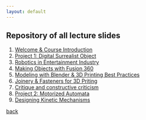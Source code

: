 ```yaml
---
layout: default
---
```


## Repository of all lecture slides

1. <a href="https://docs.google.com/presentation/d/e/2PACX-1vR9IzkyiRN6j21S1-EVfJUVUbxsM5UVJL4O3iTFTxKTyOEwsob3E7IIWtLki6I4oaNh6c44xUD46AID/pub?start=false&loop=false&delayms=3000" target="_blank">Welcome & Course Introduction</a>
2. <a href="https://docs.google.com/presentation/d/e/2PACX-1vSgc05gSxfBGIsL2tGwtj6DLZljNWmOf2sn0gTV3z-7rm3JBAQb2Y77454fLyPZZxTwsr9ikB9d-fSB/pub?start=false&loop=false&delayms=60000" target="_blank">Project 1: Digital Surrealist Object</a>
3. <a href="https://docs.google.com/presentation/d/e/2PACX-1vTVoDvyxfDDOC9NOawhya94YPWtYpjgaqUERN18z-2mWdvRPv2Bb4yvRyU_wANG5xf2wzxlpU1URZrS/pub?start=false&loop=false&delayms=30000" target="_blank">Robotics in Entertainment Industry</a>
4. <a href="https://docs.google.com/presentation/d/e/2PACX-1vTqvySAEiHfc76ufvnVTmqLwiUOtxGlWC8ywUIRbHG7gPTdJXZYzHyQ7KXovzri7g5p-B-SL2Z-YJx8/pub?start=false&loop=false&delayms=60000 " target="_blank"> Making Objects with Fusion 360 </a>
5. <a href ="https://docs.google.com/presentation/d/e/2PACX-1vSEyS0hsGy7oRfN5xA3BScdj_K9S_PGSLkKxAmpHR22L36Cvbg4SgQpUoP01thsSxwaOQA1jM1qHpM1/pub?start=false&loop=false&delayms=60000" target="_blank"> Modeling with Blender & 3D Printing Best Practices </a>
6.  <a href ="https://docs.google.com/presentation/d/e/2PACX-1vSn7Gh2YJNMRAlDErlA3gK8_3dqUApW4bBs0xO-eSgFvWwAL80Y8gSKByh7fYeWMc4DbqsMP0T96-7Y/pub?start=false&loop=false&delayms=60000" target="_blank"> Joinery & Fasteners for 3D Priting</a>
7. <a href ="https://docs.google.com/presentation/d/e/2PACX-1vQZXzxenBXI_17OlHnmtxk2oMYJgVQTEj5phmPAWxHu9G_ZMAq6htgeMMTFksWkIrYlqX6XgB-pPyUs/pub?start=false&loop=false&delayms=60000" target="_blank"> Critique and constructive criticism</a>
8.  <a href ="https://docs.google.com/presentation/d/e/2PACX-1vTaUJhelgnYxMA-EoKagWx1G73syQUJ0prCt4Q8l2r7EmyjkrvenQxaMvKPwXbPaCdzoZOuk0sl4N2b/pub?start=false&loop=false&delayms=60000" target="_blank">Project 2: Motorized Automata</a>
9. <a href ="https://docs.google.com/presentation/d/e/2PACX-1vRkCZXvImczt5s_rfP6ltLY0ftueDYO7x3MgIHELYYXOCzYGNJ_Xjpa5egaLAqj3MfodghLHFiPWuYW/pub?start=false&loop=false&delayms=60000" target="_blank">Designing Kinetic Mechanisms</a>



[back](./)
